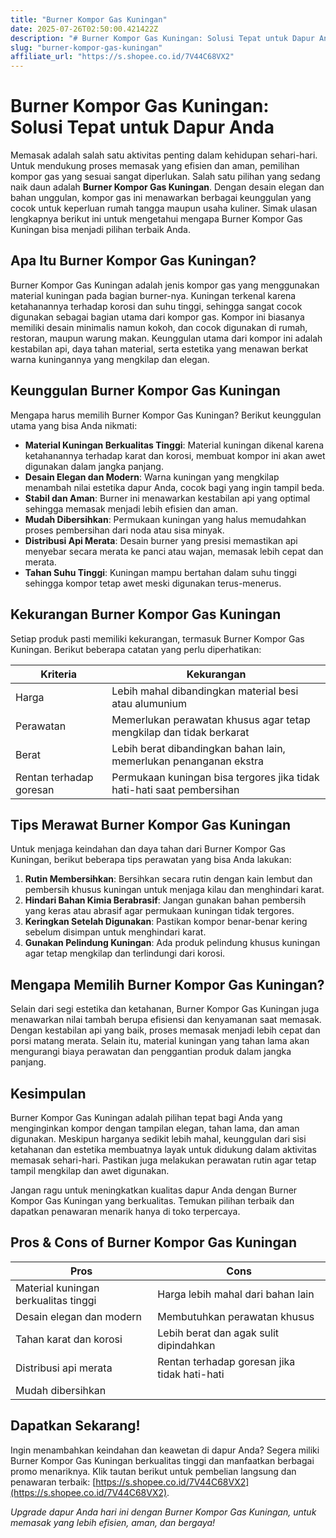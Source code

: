 ```yaml
---
title: "Burner Kompor Gas Kuningan"
date: 2025-07-26T02:50:00.421422Z
description: "# Burner Kompor Gas Kuningan: Solusi Tepat untuk Dapur Anda..."
slug: "burner-kompor-gas-kuningan"
affiliate_url: "https://s.shopee.co.id/7V44C68VX2"
---
```

# Burner Kompor Gas Kuningan: Solusi Tepat untuk Dapur Anda

Memasak adalah salah satu aktivitas penting dalam kehidupan sehari-hari. Untuk mendukung proses memasak yang efisien dan aman, pemilihan kompor gas yang sesuai sangat diperlukan. Salah satu pilihan yang sedang naik daun adalah **Burner Kompor Gas Kuningan**. Dengan desain elegan dan bahan unggulan, kompor gas ini menawarkan berbagai keunggulan yang cocok untuk keperluan rumah tangga maupun usaha kuliner. Simak ulasan lengkapnya berikut ini untuk mengetahui mengapa Burner Kompor Gas Kuningan bisa menjadi pilihan terbaik Anda.

## Apa Itu Burner Kompor Gas Kuningan?

Burner Kompor Gas Kuningan adalah jenis kompor gas yang menggunakan material kuningan pada bagian burner-nya. Kuningan terkenal karena ketahanannya terhadap korosi dan suhu tinggi, sehingga sangat cocok digunakan sebagai bagian utama dari kompor gas. Kompor ini biasanya memiliki desain minimalis namun kokoh, dan cocok digunakan di rumah, restoran, maupun warung makan. Keunggulan utama dari kompor ini adalah kestabilan api, daya tahan material, serta estetika yang menawan berkat warna kuningannya yang mengkilap dan elegan.

## Keunggulan Burner Kompor Gas Kuningan

Mengapa harus memilih Burner Kompor Gas Kuningan? Berikut keunggulan utama yang bisa Anda nikmati:

- **Material Kuningan Berkualitas Tinggi**: Material kuningan dikenal karena ketahanannya terhadap karat dan korosi, membuat kompor ini akan awet digunakan dalam jangka panjang.
- **Desain Elegan dan Modern**: Warna kuningan yang mengkilap menambah nilai estetika dapur Anda, cocok bagi yang ingin tampil beda.
- **Stabil dan Aman**: Burner ini menawarkan kestabilan api yang optimal sehingga memasak menjadi lebih efisien dan aman.
- **Mudah Dibersihkan**: Permukaan kuningan yang halus memudahkan proses pembersihan dari noda atau sisa minyak.
- **Distribusi Api Merata**: Desain burner yang presisi memastikan api menyebar secara merata ke panci atau wajan, memasak lebih cepat dan merata.
- **Tahan Suhu Tinggi**: Kuningan mampu bertahan dalam suhu tinggi sehingga kompor tetap awet meski digunakan terus-menerus.

## Kekurangan Burner Kompor Gas Kuningan

Setiap produk pasti memiliki kekurangan, termasuk Burner Kompor Gas Kuningan. Berikut beberapa catatan yang perlu diperhatikan:

| Kriteria                 | Kekurangan                                                         |
|--------------------------|---------------------------------------------------------------------|
| Harga                    | Lebih mahal dibandingkan material besi atau alumunium             |
| Perawatan                | Memerlukan perawatan khusus agar tetap mengkilap dan tidak berkarat |
| Berat                    | Lebih berat dibandingkan bahan lain, memerlukan penanganan ekstra    |
| Rentan terhadap goresan | Permukaan kuningan bisa tergores jika tidak hati-hati saat pembersihan|

## Tips Merawat Burner Kompor Gas Kuningan

Untuk menjaga keindahan dan daya tahan dari Burner Kompor Gas Kuningan, berikut beberapa tips perawatan yang bisa Anda lakukan:

1. **Rutin Membersihkan**: Bersihkan secara rutin dengan kain lembut dan pembersih khusus kuningan untuk menjaga kilau dan menghindari karat.
2. **Hindari Bahan Kimia Berabrasif**: Jangan gunakan bahan pembersih yang keras atau abrasif agar permukaan kuningan tidak tergores.
3. **Keringkan Setelah Digunakan**: Pastikan kompor benar-benar kering sebelum disimpan untuk menghindari karat.
4. **Gunakan Pelindung Kuningan**: Ada produk pelindung khusus kuningan agar tetap mengkilap dan terlindungi dari korosi.

## Mengapa Memilih Burner Kompor Gas Kuningan?

Selain dari segi estetika dan ketahanan, Burner Kompor Gas Kuningan juga menawarkan nilai tambah berupa efisiensi dan kenyamanan saat memasak. Dengan kestabilan api yang baik, proses memasak menjadi lebih cepat dan porsi matang merata. Selain itu, material kuningan yang tahan lama akan mengurangi biaya perawatan dan penggantian produk dalam jangka panjang.

## Kesimpulan

Burner Kompor Gas Kuningan adalah pilihan tepat bagi Anda yang menginginkan kompor dengan tampilan elegan, tahan lama, dan aman digunakan. Meskipun harganya sedikit lebih mahal, keunggulan dari sisi ketahanan dan estetika membuatnya layak untuk didukung dalam aktivitas memasak sehari-hari. Pastikan juga melakukan perawatan rutin agar tetap tampil mengkilap dan awet digunakan.

Jangan ragu untuk meningkatkan kualitas dapur Anda dengan Burner Kompor Gas Kuningan yang berkualitas. Temukan pilihan terbaik dan dapatkan penawaran menarik hanya di toko terpercaya.

## Pros & Cons of Burner Kompor Gas Kuningan

| **Pros**                                | **Cons**                                              |
|-----------------------------------------|--------------------------------------------------------|
| Material kuningan berkualitas tinggi   | Harga lebih mahal dari bahan lain                     |
| Desain elegan dan modern               | Membutuhkan perawatan khusus                        |
| Tahan karat dan korosi                | Lebih berat dan agak sulit dipindahkan               |
| Distribusi api merata                  | Rentan terhadap goresan jika tidak hati-hati         |
| Mudah dibersihkan                     |                                                     |

## Dapatkan Sekarang! 

Ingin menambahkan keindahan dan keawetan di dapur Anda? Segera miliki Burner Kompor Gas Kuningan berkualitas tinggi dan manfaatkan berbagai promo menariknya. Klik tautan berikut untuk pembelian langsung dan penawaran terbaik: [https://s.shopee.co.id/7V44C68VX2](https://s.shopee.co.id/7V44C68VX2).

_Upgrade dapur Anda hari ini dengan Burner Kompor Gas Kuningan, untuk memasak yang lebih efisien, aman, dan bergaya!_